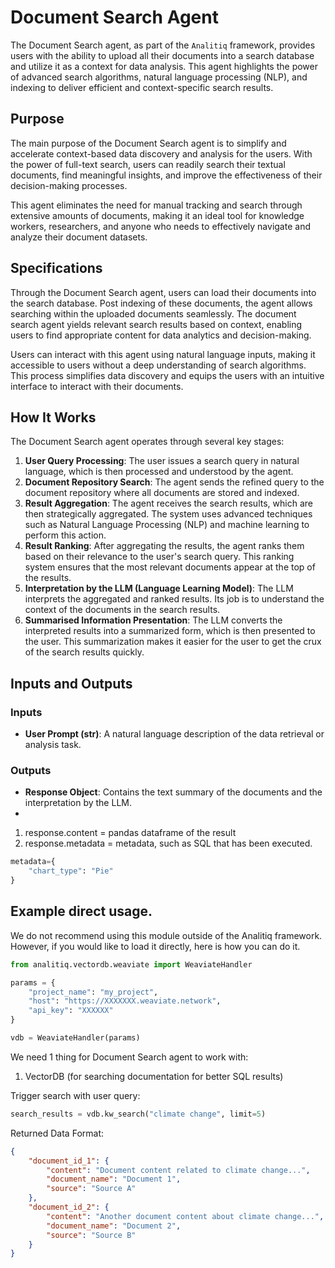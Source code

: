 # Document Search Agent

The Document Search agent, as part of the `Analitiq` framework, provides users with the ability to upload all their documents into a search database and utilize it as a context for data analysis. This agent highlights the power of advanced search algorithms, natural language processing (NLP), and indexing to deliver efficient and context-specific search results.
## Purpose


The main purpose of the Document Search agent is to simplify and accelerate context-based data discovery and analysis for the users. With the power of full-text search, users can readily search their textual documents, find meaningful insights, and improve the effectiveness of their decision-making processes.

This agent eliminates the need for manual tracking and search through extensive amounts of documents, making it an ideal tool for knowledge workers, researchers, and anyone who needs to effectively navigate and analyze their document datasets.

## Specifications

Through the Document Search agent, users can load their documents into the search database. Post indexing of these documents, the agent allows searching within the uploaded documents seamlessly. The document search agent yields relevant search results based on context, enabling users to find appropriate content for data analytics and decision-making.

Users can interact with this agent using natural language inputs, making it accessible to users without a deep understanding of search algorithms. This process simplifies data discovery and equips the users with an intuitive interface to interact with their documents.

## How It Works

The Document Search agent operates through several key stages:

1. **User Query Processing**: The user issues a search query in natural language, which is then processed and understood by the agent.
2. **Document Repository Search**: The agent sends the refined query to the document repository where all documents are stored and indexed.
3. **Result Aggregation**: The agent receives the search results, which are then strategically aggregated. The system uses advanced techniques such as Natural Language Processing (NLP) and machine learning to perform this action.
4. **Result Ranking**: After aggregating the results, the agent ranks them based on their relevance to the user's search query. This ranking system ensures that the most relevant documents appear at the top of the results.
5. **Interpretation by the LLM (Language Learning Model)**: The LLM interprets the aggregated and ranked results. Its job is to understand the context of the documents in the search results.
6. **Summarised Information Presentation**: The LLM converts the interpreted results into a summarized form, which is then presented to the user. This summarization makes it easier for the user to get the crux of the search results quickly.

## Inputs and Outputs

### Inputs
- **User Prompt (str)**: A natural language description of the data retrieval or analysis task.

### Outputs
- **Response Object**: Contains the text summary of the documents and the interpretation by the LLM.
- 
1. response.content = pandas dataframe of the result
2. response.metadata = metadata, such as SQL that has been executed.
```python
metadata={
    "chart_type": "Pie"
}
```

## Example direct usage.
We do not recommend using this module outside of the Analitiq framework. However, if you would like to load it directly, here is how you can do it.
```python
from analitiq.vectordb.weaviate import WeaviateHandler

params = {
    "project_name": "my_project",
    "host": "https://XXXXXXX.weaviate.network",
    "api_key": "XXXXXX"
}

vdb = WeaviateHandler(params)
```
We need 1 thing for Document Search agent to work with:

1. VectorDB (for searching documentation for better SQL results)

Trigger search with user query:
```python
search_results = vdb.kw_search("climate change", limit=5)
```

Returned Data Format:

```json
{
    "document_id_1": {
        "content": "Document content related to climate change...",
        "document_name": "Document 1",
        "source": "Source A"
    },
    "document_id_2": {
        "content": "Another document content about climate change...",
        "document_name": "Document 2",
        "source": "Source B"
    }
}
```